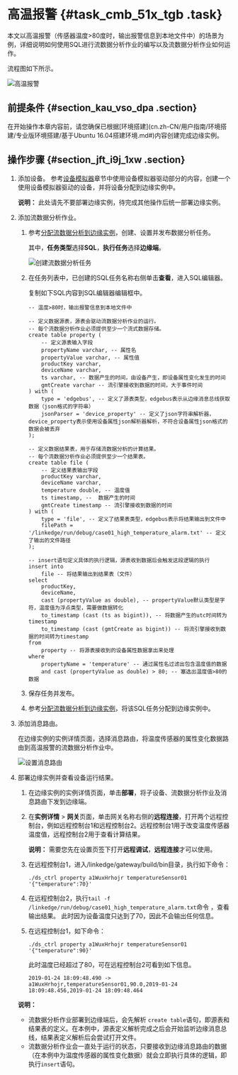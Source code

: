 # 高温报警 {#task_cmb_51x_tgb .task}

本文以高温报警（传感器温度\>80度时，输出报警信息到本地文件中）的场景为例，详细说明如何使用SQL进行流数据分析作业的编写以及流数据分析作业如何运作。

流程图如下所示。

![高温报警](http://static-aliyun-doc.oss-cn-hangzhou.aliyuncs.com/assets/img/124622/156808087938829_zh-CN.png)

## 前提条件 {#section_kau_vso_dpa .section}

在开始操作本章内容前，请您确保已根据[环境搭建](cn.zh-CN/用户指南/环境搭建/专业版环境搭建/基于Ubuntu 16.04搭建环境.md#)内容创建完成边缘实例。

## 操作步骤 {#section_jft_i9j_1xw .section}

1.  添加设备。 参考[设备模拟器](cn.zh-CN/用户指南/运维工具/设备模拟器.md#)章节中使用设备模拟器驱动部分的内容，创建一个使用设备模拟器驱动的设备，并将设备分配到边缘实例中。

    **说明：** 此处请先不要部署边缘实例，待完成其他操作后统一部署边缘实例。

2.  添加流数据分析作业。 
    1.  参考[分配流数据分析到边缘实例](cn.zh-CN/用户指南/流数据分析/分配流数据分析到边缘实例.md#)，创建、设置并发布数据分析任务。 

        其中，**任务类型**选择**SQL**，**执行任务**选择**边缘端**。

        ![创建流数据分析任务](http://static-aliyun-doc.oss-cn-hangzhou.aliyuncs.com/assets/img/124622/156808087938831_zh-CN.png)

    2.  在任务列表中，已创建的SQL任务名称右侧单击**查看**，进入SQL编辑器。 

        复制如下SQL内容到SQL编辑器编辑框中。

        ``` {#codeblock_crt_8nf_wa5}
        -- 温度>80时，输出报警信息到本地文件中
        
        -- 定义数据源表，源表会驱动流数据分析作业的运行。
        -- 每个流数据分析作业必须提供至少一个流式数据存储。
        create table property (
            -- 定义源表输入字段
            propertyName varchar, -- 属性名
            propertyValue varchar, -- 属性值
            productKey varchar,
            deviceName varchar,
            ts varchar, -- 数据产生的时间，由设备产生，即设备属性变化发生的时间
            gmtCreate varchar -- 流引擎接收到数据的时间，大于事件时间
        ) with (
            type = 'edgebus', -- 定义了源表类型，edgebus表示从边缘消息总线获取数据（json格式的字符串）
            jsonParser = 'device_property' -- 定义了json字符串解析器，device_property表示使用设备属性json解析器解析，不符合设备属性json格式的数据会被丢弃
        );
        
        -- 定义数据结果表，用于存储流数据分析的计算结果。
        -- 每个流数据分析作业必须提供至少一个结果表。
        create table file (
            -- 定义结果表输出字段
            productKey varchar,
            deviceName varchar,
            temperature double, -- 温度值
            ts timestamp, --  数据产生的时间
            gmtCreate timestamp -- 流引擎接收到数据的时间
        ) with (
            type = 'file', -- 定义了结果表类型，edgebus表示将结果输出到文件中
            filePath = '/linkedge/run/debug/case01_high_temperature_alarm.txt' -- 定义了输出的文件路径
        );
        
        -- insert语句定义具体的执行逻辑，源表收到数据后会触发这段逻辑的执行
        insert into
            file -- 将结果输出到结果表（文件）
        select
            productKey,
            deviceName,
            cast (propertyValue as double), -- propertyValue默认类型是字符，温度值为浮点类型，需要做数据转化
            to_timestamp (cast (ts as bigint)), -- 将数据产生的utc时间转为timestamp
            to_timestamp (cast (gmtCreate as bigint)) -- 将流引擎接收到数据的时间转为timestamp
        from
            property -- 将源表接收到的设备属性数据拿出来处理
        where
            propertyName = 'temperature' -- 通过属性名过滤出包含温度值的数据
            and cast (propertyValue as double) > 80; -- 塞选出温度值>80的数据
        ```

    3.  保存任务并发布。
    4.  参考[分配流数据分析到边缘实例](cn.zh-CN/用户指南/流数据分析/分配流数据分析到边缘实例.md#)，将该SQL任务分配到边缘实例中。
3.  添加消息路由。 

    在边缘实例的实例详情页面，选择消息路由，将温度传感器的属性变化数据路由到高温报警的流数据分析作业中。

    ![设置消息路由](http://static-aliyun-doc.oss-cn-hangzhou.aliyuncs.com/assets/img/124622/156808087938832_zh-CN.png)

4.  部署边缘实例并查看设备运行结果。 

    1.  在边缘实例的实例详情页面，单击**部署**，将子设备、流数据分析作业及消息路由下发到边缘端。
    2.  在**实例详情** \> **网关**页面，单击网关名称右侧的**远程连接**，打开两个远程控制台，例如远程控制台1和远程控制台2。远程控制台1用于改变温度传感器温度值，远程控制台2用于查看计算结果。 

        **说明：** 需要您先在设置页签下打开**远程调试**，**远程连接**才可以使用。

    3.  在远程控制台1，进入/linkedge/gateway/build/bin目录，执行如下命令： 

        ``` {#codeblock_ma4_2mc_u38}
        ./ds_ctrl property a1WuxHrhojr temperatureSensor01 '{"temperature":70}'
        ```

    4.  在远程控制台2，执行`tail -f /linkedge/run/debug/case01_high_temperature_alarm.txt`命令 ，查看输出结果。 此时因为设备温度只达到了70，因此不会输出任何信息。
    5.  在远程控制台1，如下命令： 

        ``` {#codeblock_tyo_vs2_i3c}
        ./ds_ctrl property a1WuxHrhojr temperatureSensor01 '{"temperature":90}'
        ```

        此时温度已经超过了80，可在远程控制台2可看到如下信息。

        ``` {#codeblock_0da_jyn_vvo}
        2019-01-24 18:09:48.490 -> a1WuxHrhojr,temperatureSensor01,90.0,2019-01-24 18:09:48.456,2019-01-24 18:09:48.464
        ```

    **说明：** 

    -   流数据分析作业部署到边缘端后，会先解析 `create table`语句，即源表和结果表的定义。在本例中，源表定义解析完成之后会开始监听边缘消息总线，结果表定义解析后会尝试打开文件。
    -   流数据分析作业会一直处于运行的状态，只要接收到边缘消息路由的数据（在本例中为温度传感器的属性变化数据）就会立即执行具体的逻辑，即执行`insert`语句。

